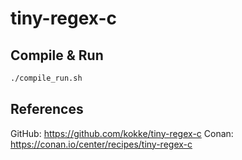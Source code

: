 # tiny-regex-c

## Compile & Run

```bash
./compile_run.sh
```

## References

GitHub: https://github.com/kokke/tiny-regex-c
Conan: https://conan.io/center/recipes/tiny-regex-c
